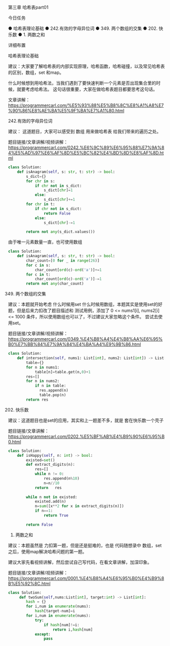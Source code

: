 第三章 哈希表part01

 今日任务 

● 哈希表理论基础 
● 242.有效的字母异位词 
● 349. 两个数组的交集 
● 202. 快乐数
● 1. 两数之和   

 详细布置 

 哈希表理论基础 

建议：大家要了解哈希表的内部实现原理，哈希函数，哈希碰撞，以及常见哈希表的区别，数组，set 和map。  

什么时候想到用哈希法，当我们遇到了要快速判断一个元素是否出现集合里的时候，就要考虑哈希法。  这句话很重要，大家在做哈希表题目都要思考这句话。 

文章讲解：https://programmercarl.com/%E5%93%88%E5%B8%8C%E8%A1%A8%E7%90%86%E8%AE%BA%E5%9F%BA%E7%A1%80.html  


 242.有效的字母异位词 

建议： 这道题目，大家可以感受到 数组 用来做哈希表 给我们带来的遍历之处。 

题目链接/文章讲解/视频讲解： https://programmercarl.com/0242.%E6%9C%89%E6%95%88%E7%9A%84%E5%AD%97%E6%AF%8D%E5%BC%82%E4%BD%8D%E8%AF%8D.html  
``` python
class Solution:
    def isAnagram(self, s: str, t: str) -> bool:
        s_dict={}
        for chr in s:
            if chr not in s_dict:
                s_dict[chr]=1
            else:
                s_dict[chr]+=1
        for chr in t:
            if chr not in s_dict:
                return False
            else:
                s_dict[chr]-=1
   
        return not any(s_dict.values())
```

由于唯一元素数量一直，也可使用数组

```python
class Solution:
    def isAnagram(self, s: str, t: str) -> bool:
        char_count=[0 for _ in range(26)]
        for c in s:
            char_count[ord(c)-ord('a')]+=1
        for c in t:
            char_count[ord(c)-ord('a')]-=1
        return not any(char_count)
```
 349. 两个数组的交集 

建议：本题就开始考虑 什么时候用set 什么时候用数组，本题其实是使用set的好题，但是后来力扣改了题目描述和 测试用例，添加了 0 <= nums1[i], nums2[i] <= 1000 条件，所以使用数组也可以了，不过建议大家忽略这个条件。 尝试去使用set。 

题目链接/文章讲解/视频讲解：https://programmercarl.com/0349.%E4%B8%A4%E4%B8%AA%E6%95%B0%E7%BB%84%E7%9A%84%E4%BA%A4%E9%9B%86.html  
``` python
class Solution:
    def intersection(self, nums1: List[int], nums2: List[int]) -> List[int]:
        table={}
        for n in nums1:
            table[n]=table.get(n,0)+1
        res=[]
        for n in nums2:
            if n in table:
              res.append(n)
              table.pop(n) 
        return res
```        
 202. 快乐数 

建议：这道题目也是set的应用，其实和上一题差不多，就是 套在快乐数一个壳子 

题目链接/文章讲解：https://programmercarl.com/0202.%E5%BF%AB%E4%B9%90%E6%95%B0.html  

``` python
class Solution:
    def isHappy(self, n: int) -> bool:
        existed=set()
        def extract_digits(n):
            res=[]
            while n != 0:
                res.append(n%10)
                n=n//10 
            return   res                                                      
            
        while n not in existed:
            existed.add(n)
            n=sum([x**2 for x in extract_digits(n)])
            if n==1:
                return True
            
        return False
```

 1. 两数之和 

建议：本题虽然是 力扣第一题，但是还是挺难的，也是 代码随想录中 数组，set之后，使用map解决哈希问题的第一题。 

建议大家先看视频讲解，然后尝试自己写代码，在看文章讲解，加深印象。 

题目链接/文章讲解/视频讲解：https://programmercarl.com/0001.%E4%B8%A4%E6%95%B0%E4%B9%8B%E5%92%8C.html 

``` python
class Solution:
     def twoSum(self,nums:List[int], target:int) -> List[int]:
        hash = {}
        for i,num in enumerate(nums):
            hash[target-num]=i
        for i,num in enumerate(nums):
            try:
                if hash[num]!=i:
                    return i,hash[num]
            except:
                pass
```
